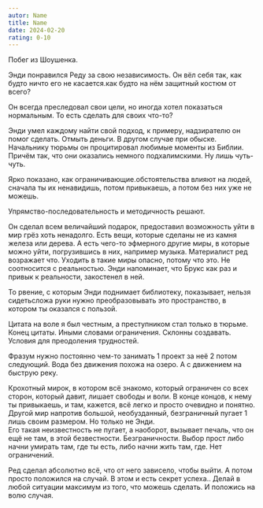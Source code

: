 ```yaml
---
autor: Name
title: Name
date: 2024-02-20
rating: 0-10
---
```

Побег из Шоушенка.

Энди понравился Реду за свою независимость. Он вёл себя так, как будто ничто его не касается.как будто на нём защитный костюм от всего?

Он всегда преследовал свои цели, но иногда хотел показаться нормальным. То есть сделать для своих что-то?

Энди умел каждому найти свой подход, к примеру, надзирателю он помог сделать. Отмыть деньги. В другом случае при обыске. Начальнику тюрьмы он процитировал любимые моменты из Библии. Причём так, что они оказались немного подхалимскими. Ну лишь чуть-чуть.

Ярко показано, как ограничивающие.обстоятельства влияют на людей, сначала ты их ненавидишь, потом привыкаешь, а потом без них уже не можешь.


Упрямство-последовательность и методичность решают.

Он сделал всем величайший подарок, предоставил возможность уйти в мир грёз хоть ненадолго. Есть вещи, которые сделаны не из камня железа или дерева. А есть чего-то эфмерного другие миры, в которые можно уйти, погрузившись в них, например музыка. Материалист ред возражает что. Уходить в такие миры опасно, потому что это. Не соотносится с реальностью. Энди напоминает, что Брукс как раз и привык к реальности, закостенел в ней.

То рвение, с которым Энди поднимает библиотеку, показывает, нельзя сидетьсложа руки нужно преобразовывать это пространство, в котором ты оказался с пользой.

Цитата на воле я был честным, а преступником стал только в тюрьме. Конец цитаты. Иными словами ограничения. Склонны создавать. Условия для преодоления трудностей.

Фразум нужно постоянно чем-то занимать 1 проект за неё 2 потом следующий. Вода без движения похожа на озеро. А с движением на быструю реку.

Крохотный мирок, в котором всё знакомо, который ограничен со всех сторон, который давит, лишает свободы и воли. В конце концов, к нему ты привыкаешь, и там, кажется, всё легко и просто очевидно и понятно. Другой мир напротив большой, необузданный, безграничный пугает 1 лишь своим размером. Но только не Энди.  
Его такая неизвестность не пугает, а наоборот, вызывает печаль, что он ещё не там, в этой безвестности. Безграничности. Выбор прост либо начни умирать там, где ты есть, либо начни жить там, где. Нет ограничений.

Ред сделал абсолютно всё, что от него зависело, чтобы выйти. А потом просто положился на случай. В этом и есть секрет успеха.. Делай в любой ситуации максимум из того, что можешь сделать. И положись на волю случая.